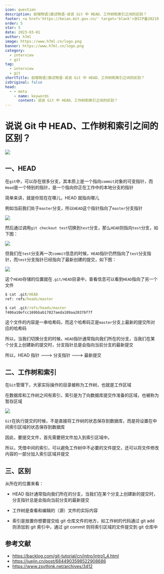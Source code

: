 ```yaml
---
icon: question
description: 前端物语|面试物语-说说 Git 中 HEAD、工作树和索引之间的区别？
footer: <a href='https://beian.mit.gov.cn/' target='blank'>浙ICP备2021037683号-2</a>说说 Git 中 HEAD、工作树和索引之间的区别？
order: 5
star: 5
date: 2023-03-01
author: h7ml
image: https://www.h7ml.cn/logo.png
banner: https://www.h7ml.cn/logo.png
category:
  - interview
  - git
tag:
  - interview
  - git
shortTitle: 前端物语|面试物语-说说 Git 中 HEAD、工作树和索引之间的区别？
isOriginal: false
head:
  - - meta
    - name: keywords
      content: 说说 Git 中 HEAD、工作树和索引之间的区别？
---
```


# 说说 Git 中 HEAD、工作树和索引之间的区别？

![](https://static.h7ml.cn/vitepress/assets/images/interview/2de056a0-fa40-11eb-991d-334fd31f0201.png)

## 一、HEAD

在`git`中，可以存在很多分支，其本质上是一个指向`commit`对象的可变指针，而`Head`是一个特别的指针，是一个指向你正在工作中的本地分支的指针

简单来讲，就是你现在在哪儿，HEAD 就指向哪儿

例如当前我们处于`master`分支，所以`HEAD`这个指针指向了`master`分支指针

![](https://static.h7ml.cn/vitepress/assets/images/interview/36cb0da0-fa40-11eb-991d-334fd31f0201.png)

然后通过调用`git checkout test`切换到`test`分支，那么`HEAD`则指向`test`分支，如下图：

![](https://static.h7ml.cn/vitepress/assets/images/interview/3e86ba80-fa40-11eb-991d-334fd31f0201.png)

但我们在`test`分支再一次`commit`信息的时候，`HEAD`指针仍然指向了`test`分支指针，而`test`分支指针已经指向了最新创建的提交，如下图：

![](https://static.h7ml.cn/vitepress/assets/images/interview/439839b0-fa66-11eb-991d-334fd31f0201.png)

这个`HEAD`存储的位置就在`.git/HEAD`目录中，查看信息可以看到`HEAD`指向了另一个文件

```cmd
$ cat .git/HEAD
ref: refs/heads/master

$ cat .git/refs/heads/master
7406a10efcc169bbab17827aeda189aa20376f7f
```

这个文件的内容是一串哈希码，而这个哈希码正是`master`分支上最新的提交所对应的哈希码

所以，当我们切换分支的时候，`HEAD`指针通常指向我们所在的分支，当我们在某个分支上创建新的提交时，分支指针总是会指向当前分支的最新提交

所以，HEAD 指针 ——–> 分支指针 ——–> 最新提交

## 二、工作树和索引

在`Git`管理下，大家实际操作的目录被称为工作树，也就是工作区域

在数据库和工作树之间有索引，索引是为了向数据库提交作准备的区域，也被称为暂存区域

![](https://static.h7ml.cn/vitepress/assets/images/interview/46e5ac40-fa40-11eb-bc6f-3f06e1491664.png)

`Git`在执行提交的时候，不是直接将工作树的状态保存到数据库，而是将设置在中间索引区域的状态保存到数据库

因此，要提交文件，首先需要把文件加入到索引区域中。

所以，凭借中间的索引，可以避免工作树中不必要的文件提交，还可以将文件修改内容的一部分加入索引区域并提交

## 三、区别

从所在的位置来看：

- HEAD 指针通常指向我们所在的分支，当我们在某个分支上创建新的提交时，分支指针总是会指向当前分支的最新提交

- 工作树是查看和编辑的（源）文件的实际内容

- 索引是放置你想要提交给 git 仓库文件的地方，如工作树的代码通过 git add 则添加到 git 索引中，通过 git commit 则将索引区域的文件提交到 git 仓库中

## 参考文献

- <https://backlog.com/git-tutorial/cn/intro/intro1_4.html>
- <https://juejin.cn/post/6844903598522908686>
- <https://www.zsythink.net/archives/3412>
